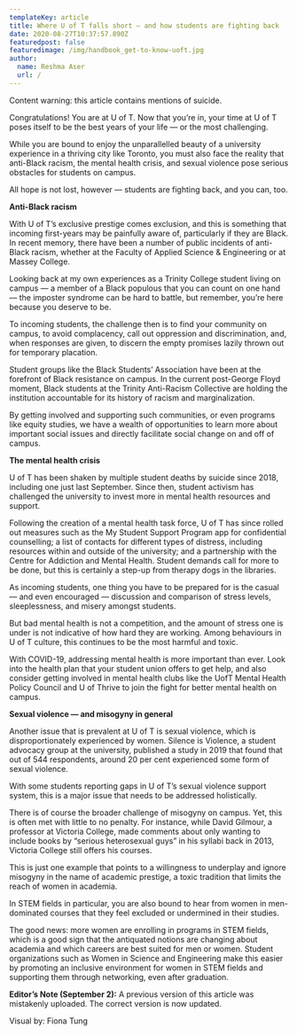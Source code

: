 ```yaml
---
templateKey: article
title: Where U of T falls short — and how students are fighting back
date: 2020-08-27T10:37:57.890Z
featuredpost: false
featuredimage: /img/handbook_get-to-know-uoft.jpg
author:
  name: Reshma Aser
  url: /
---
```

<!--StartFragment-->

Content warning: this article contains mentions of suicide.

Congratulations! You are at U of T. Now that you’re in, your time at U of T poses itself to be the best years of your life — or the most challenging.

While you are bound to enjoy the unparallelled beauty of a university experience in a thriving city like Toronto, you must also face the reality that anti-Black racism, the mental health crisis, and sexual violence pose serious obstacles for students on campus.

All hope is not lost, however — students are fighting back, and you can, too.

**Anti-Black racism**

With U of T’s exclusive prestige comes exclusion, and this is something that incoming first-years may be painfully aware of, particularly if they are Black. In recent memory, there have been a number of public incidents of anti-Black racism, whether at the Faculty of Applied Science & Engineering or at Massey College.

Looking back at my own experiences as a Trinity College student living on campus — a member of a Black populous that you can count on one hand — the imposter syndrome can be hard to battle, but remember, you’re here because you deserve to be.

To incoming students, the challenge then is to find your community on campus, to avoid complacency, call out oppression and discrimination, and, when responses are given, to discern the empty promises lazily thrown out for temporary placation.

Student groups like the Black Students’ Association have been at the forefront of Black resistance on campus. In the current post-George Floyd moment, Black students at the Trinity Anti-Racism Collective are holding the institution accountable for its history of racism and marginalization.

By getting involved and supporting such communities, or even programs like equity studies, we have a wealth of opportunities to learn more about important social issues and directly facilitate social change on and off of campus.

**The mental health crisis**

U of T has been shaken by multiple student deaths by suicide since 2018, including one just last September. Since then, student activism has challenged the university to invest more in mental health resources and support.

Following the creation of a mental health task force, U of T has since rolled out measures such as the My Student Support Program app for confidential counselling; a list of contacts for different types of distress, including resources within and outside of the university; and a partnership with the Centre for Addiction and Mental Health. Student demands call for more to be done, but this is certainly a step-up from therapy dogs in the libraries.

As incoming students, one thing you have to be prepared for is the casual — and even encouraged — discussion and comparison of stress levels, sleeplessness, and misery amongst students.

But bad mental health is not a competition, and the amount of stress one is under is not indicative of how hard they are working. Among behaviours in U of T culture, this continues to be the most harmful and toxic.

With COVID-19, addressing mental health is more important than ever. Look into the health plan that your student union offers to get help, and also consider getting involved in mental health clubs like the UofT Mental Health Policy Council and U of Thrive to join the fight for better mental health on campus.

**Sexual violence — and misogyny in general**

Another issue that is prevalent at U of T is sexual violence, which is disproportionately experienced by women. Silence is Violence, a student advocacy group at the university, published a study in 2019 that found that out of 544 respondents, around 20 per cent experienced some form of sexual violence.

With some students reporting gaps in U of T’s sexual violence support system, this is a major issue that needs to be addressed holistically.

There is of course the broader challenge of misogyny on campus. Yet, this is often met with little to no penalty. For instance, while David Gilmour, a professor at Victoria College, made comments about only wanting to include books by “serious heterosexual guys” in his syllabi back in 2013, Victoria College still offers his courses.

This is just one example that points to a willingness to underplay and ignore misogyny in the name of academic prestige, a toxic tradition that limits the reach of women in academia.

In STEM fields in particular, you are also bound to hear from women in men-dominated courses that they feel excluded or undermined in their studies.

The good news: more women are enrolling in programs in STEM fields, which is a good sign that the antiquated notions are changing about academia and which careers are best suited for men or women. Student organizations such as Women in Science and Engineering make this easier by promoting an inclusive environment for women in STEM fields and supporting them through networking, even after graduation.



**Editor’s Note (September 2):** A previous version of this article was mistakenly uploaded. The correct version is now updated.

Visual by: Fiona Tung

<!--EndFragment-->